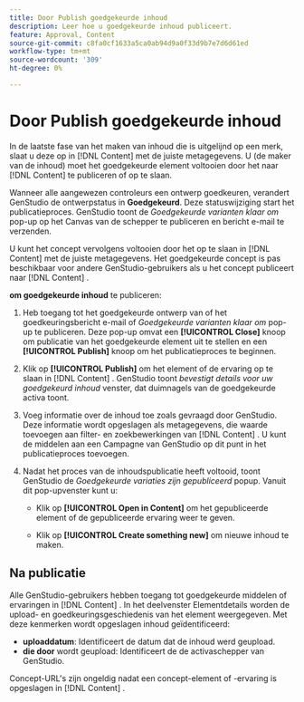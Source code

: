 ```yaml
---
title: Door Publish goedgekeurde inhoud
description: Leer hoe u goedgekeurde inhoud publiceert.
feature: Approval, Content
source-git-commit: c8fa0cf1633a5ca0ab94d9a0f33d9b7e7d6d61ed
workflow-type: tm+mt
source-wordcount: '309'
ht-degree: 0%

---
```



# Door Publish goedgekeurde inhoud

In de laatste fase van het maken van inhoud die is uitgelijnd op een merk, slaat u deze op in [!DNL Content] met de juiste metagegevens. U (de maker van de inhoud) moet het goedgekeurde element voltooien door het naar [!DNL Content] te publiceren of op te slaan.

Wanneer alle aangewezen controleurs een ontwerp goedkeuren, verandert GenStudio de ontwerpstatus in **Goedgekeurd**. Deze statuswijziging start het publicatieproces.  GenStudio toont de _Goedgekeurde varianten klaar om_ pop-up op het Canvas van de schepper te publiceren en bericht e-mail te verzenden.

U kunt het concept vervolgens voltooien door het op te slaan in [!DNL Content] met de juiste metagegevens. Het goedgekeurde concept is pas beschikbaar voor andere GenStudio-gebruikers als u het concept publiceert naar [!DNL Content] .

**om goedgekeurde inhoud** te publiceren:

1. Heb toegang tot het goedgekeurde ontwerp van of het goedkeuringsbericht e-mail of _Goedgekeurde varianten klaar om_ pop-up te publiceren. Deze pop-up omvat een **[!UICONTROL Close]** knoop om publicatie van het goedgekeurde element uit te stellen en een **[!UICONTROL Publish]** knoop om het publicatieproces te beginnen.

1. Klik op **[!UICONTROL Publish]** om het element of de ervaring op te slaan in [!DNL Content] . GenStudio toont _bevestigt details voor uw goedgekeurd inhoud_ venster, dat duimnagels van de goedgekeurde activa toont.

1. Voeg informatie over de inhoud toe zoals gevraagd door GenStudio. Deze informatie wordt opgeslagen als metagegevens, die waarde toevoegen aan filter- en zoekbewerkingen van [!DNL Content] . U kunt de middelen aan een Campagne van GenStudio op dit punt in het publicatieproces toevoegen.

1. Nadat het proces van de inhoudspublicatie heeft voltooid, toont GenStudio de _Goedgekeurde variaties zijn gepubliceerd_ popup. Vanuit dit pop-upvenster kunt u:

   * Klik op **[!UICONTROL Open in Content]** om het gepubliceerde element of de gepubliceerde ervaring weer te geven.

   * Klik op **[!UICONTROL Create something new]** om nieuwe inhoud te maken.

## Na publicatie

Alle GenStudio-gebruikers hebben toegang tot goedgekeurde middelen of ervaringen in [!DNL Content] . In het deelvenster Elementdetails worden de upload- en goedkeuringsgeschiedenis van het element weergegeven. Met deze kenmerken wordt opgeslagen inhoud geïdentificeerd:

* **uploaddatum**: Identificeert de datum dat de inhoud werd geupload.
* **die door** wordt geupload: Identificeert de de activaschepper van GenStudio.

Concept-URL&#39;s zijn ongeldig nadat een concept-element of -ervaring is opgeslagen in [!DNL Content] .

